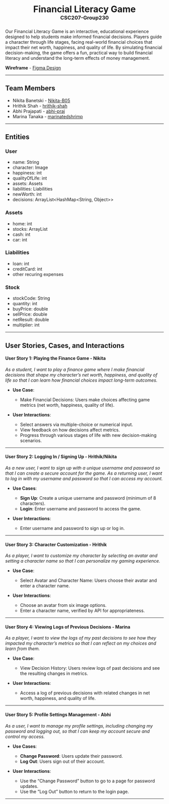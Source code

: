 <h1 align="center" style="margin-bottom: 0em;">Financial Literacy Game</h1>
<h3 align="center" style="margin-top: 0; margin-bottom: 1.5em">CSC207-Group230</h3>

Our Financial Literacy Game is an interactive, educational experience designed to help students make informed financial
decisions. Players guide a character through life stages, facing real-world financial choices that impact their net
worth, happiness, and quality of life. By simulating financial decision-making, the game offers a fun, practical way to
build financial literacy and understand the long-term effects of money management.

**Wireframe** - [Figma Design](https://www.figma.com/design/0SzucedTjg2vrtVMyMrMeA/CSC207-Group230---Finance-Game-Wireframe?node-id=0-1&t=UUBZOjHSskBEjrA8-1)

---

## Team Members
- Nikita Banetski - [Nikita-B05](https://github.com/Nikita-B05)
- Hrithik Shah - [hrithik-shah](https://github.com/hrithik-shah)
- Abhi Prajapati - [abhi-praj](https://github.com/abhi-praj)
- Marina Tanaka - [marinatedshrimp](https://github.com/marinatedshrimp)

---

## Entities

### User
  - name: String
  - character: Image
  - happiness: int
  - qualityOfLife: int
  - assets: Assets
  - liabilities: Liabilities
  - newWorth: int
  - decisions: ArrayList<HashMap<String, Object>>

### Assets
  - home: int
  - stocks: ArrayList<Stock>
  - cash: int
  - car: int

### Liabilities
  - loan: int
  - creditCard: int
  - other recuring expenses

### Stock
  - stockCode: String
  - quantity: int
  - buyPrice: double
  - sellPrice: double
  - netResult: double
  - multiplier: int

---

## User Stories, Cases, and Interactions

#### **User Story 1: Playing the Finance Game - Nikita**
*As a student, I want to play a finance game where I make financial decisions that shape my character’s net worth,
happiness, and quality of life so that I can learn how financial choices impact long-term outcomes.*

- **Use Case**:
    - Make Financial Decisions: Users make choices affecting game metrics (net worth, happiness, quality of life).

- **User Interactions**:
    - Select answers via multiple-choice or numerical input.
    - View feedback on how decisions affect metrics.
    - Progress through various stages of life with new decision-making scenarios.

---

#### **User Story 2: Logging In / Signing Up - Hrithik/Nikita**
*As a new user, I want to sign up with a unique username and password so that I can create a secure account for the
game. As a returning user, I want to log in with my username and password so that I can access my account.*

- **Use Cases**:
    - **Sign Up**: Create a unique username and password (minimum of 8 characters).
    - **Login**: Enter username and password to access the game.

- **User Interactions**:
    - Enter username and password to sign up or log in.

---

#### **User Story 3: Character Customization - Hrithik**
*As a player, I want to customize my character by selecting an avatar and setting a character name so that I can
personalize my gaming experience.*

- **Use Case**:
    - Select Avatar and Character Name: Users choose their avatar and enter a character name.

- **User Interactions**:
    - Choose an avatar from six image options.
    - Enter a character name, verified by API for appropriateness.

---

#### **User Story 4: Viewing Logs of Previous Decisions - Marina**
*As a player, I want to view the logs of my past decisions to see how they impacted my character’s metrics so that I
can reflect on my choices and learn from them.*

- **Use Case**:
    - View Decision History: Users review logs of past decisions and see the resulting changes in metrics.

- **User Interactions**:
    - Access a log of previous decisions with related changes in net worth, happiness, and quality of life.

---

#### **User Story 5: Profile Settings Management - Abhi**
*As a user, I want to manage my profile settings, including changing my password and logging out, so that I can keep
my account secure and control my access.*

- **Use Cases**:
    - **Change Password**: Users update their password.
    - **Log Out**: Users sign out of their account.

- **User Interactions**:
    - Use the “Change Password” button to go to a page for password updates.
    - Use the “Log Out” button to return to the login page.


---